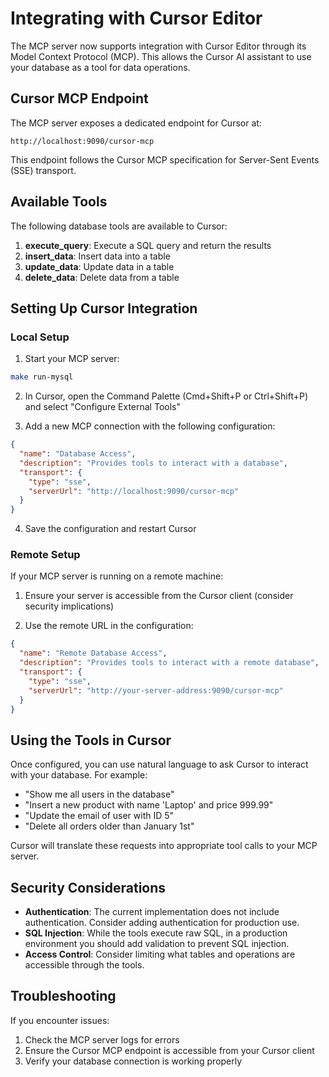 # Integrating with Cursor Editor

The MCP server now supports integration with Cursor Editor through its Model Context Protocol (MCP). This allows the Cursor AI assistant to use your database as a tool for data operations.

## Cursor MCP Endpoint

The MCP server exposes a dedicated endpoint for Cursor at:

```
http://localhost:9090/cursor-mcp
```

This endpoint follows the Cursor MCP specification for Server-Sent Events (SSE) transport.

## Available Tools

The following database tools are available to Cursor:

1. **execute_query**: Execute a SQL query and return the results
2. **insert_data**: Insert data into a table
3. **update_data**: Update data in a table
4. **delete_data**: Delete data from a table

## Setting Up Cursor Integration

### Local Setup

1. Start your MCP server:

```bash
make run-mysql
```

2. In Cursor, open the Command Palette (Cmd+Shift+P or Ctrl+Shift+P) and select "Configure External Tools"

3. Add a new MCP connection with the following configuration:

```json
{
  "name": "Database Access",
  "description": "Provides tools to interact with a database",
  "transport": {
    "type": "sse",
    "serverUrl": "http://localhost:9090/cursor-mcp"
  }
}
```

4. Save the configuration and restart Cursor

### Remote Setup

If your MCP server is running on a remote machine:

1. Ensure your server is accessible from the Cursor client (consider security implications)

2. Use the remote URL in the configuration:

```json
{
  "name": "Remote Database Access",
  "description": "Provides tools to interact with a remote database",
  "transport": {
    "type": "sse",
    "serverUrl": "http://your-server-address:9090/cursor-mcp"
  }
}
```

## Using the Tools in Cursor

Once configured, you can use natural language to ask Cursor to interact with your database. For example:

- "Show me all users in the database"
- "Insert a new product with name 'Laptop' and price 999.99"
- "Update the email of user with ID 5"
- "Delete all orders older than January 1st"

Cursor will translate these requests into appropriate tool calls to your MCP server.

## Security Considerations

- **Authentication**: The current implementation does not include authentication. Consider adding authentication for production use.
- **SQL Injection**: While the tools execute raw SQL, in a production environment you should add validation to prevent SQL injection.
- **Access Control**: Consider limiting what tables and operations are accessible through the tools.

## Troubleshooting

If you encounter issues:

1. Check the MCP server logs for errors
2. Ensure the Cursor MCP endpoint is accessible from your Cursor client
3. Verify your database connection is working properly 